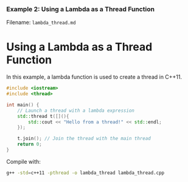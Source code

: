 
### Example 2: Using a Lambda as a Thread Function
Filename: `lambda_thread.md`
 
# Using a Lambda as a Thread Function

In this example, a lambda function is used to create a thread in C++11.

```cpp
#include <iostream>
#include <thread>

int main() {
    // Launch a thread with a lambda expression
    std::thread t([](){
        std::cout << "Hello from a thread!" << std::endl;
    });

    t.join(); // Join the thread with the main thread
    return 0;
}
```

Compile with:
```bash
g++ -std=c++11 -pthread -o lambda_thread lambda_thread.cpp
```
 
